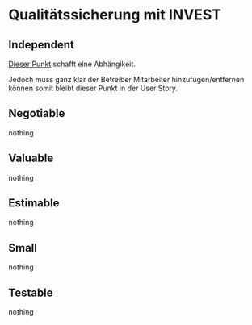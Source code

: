 # Qualitätssicherung mit INVEST

## Independent
[Dieser Punkt](https://git.fslab.de/ferbs2s/se1-ws-2022/-/blob/bdcf267d4b9a4c87a18a34792120025a5b52bcbd/uebungen/01/1.2.md#L13) schafft eine Abhängikeit.

Jedoch muss ganz klar der Betreiber Mitarbeiter hinzufügen/entfernen können somit bleibt dieser Punkt in der User Story.

## Negotiable
nothing

## Valuable
nothing

## Estimable
nothing

## Small
nothing

## Testable
nothing
